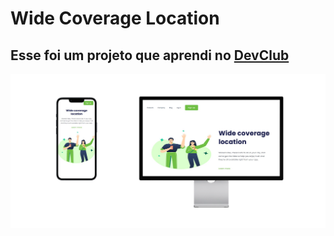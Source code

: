 <h1>Wide Coverage Location</h1>

<h2> Esse foi um projeto que aprendi no <a href="https://www.devclub.com.br/">DevClub</a> </h2>

<img src= "https://github.com/tarcisioguedes/Wide-coverage-location/blob/main/img/desktop%20+%20mobile.png?raw=true" />
